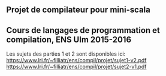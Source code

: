 ## Projet de compilateur pour mini-scala
## Cours de langages de programmation et compilation, ENS Ulm 2015-2016

Les sujets des parties 1 et 2 sont disponibles ici:
https://www.lri.fr/~filliatr/ens/compil/projet/sujet1-v2.pdf
https://www.lri.fr/~filliatr/ens/compil/projet/sujet2-v1.pdf